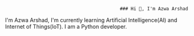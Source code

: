                                               ### Hi 👋, I'm Azwa Arshad

I'm Azwa Arshad, I'm currently learning Artificial Intelligence(AI) and Internet of Things(IoT). I am a Python developer.
<!--
**azwaarshad/AzwaArshad** is a ✨ _special_ ✨ repository because its `README.md` (this file) appears on your GitHub profile.

Here are some ideas to get you started:

- 🔭 I’m currently working on ...
- 🌱 I’m currently learning ...
- 👯 I’m looking to collaborate on ...
- 🤔 I’m looking for help with ...
- 💬 Ask me about ...
- 📫 How to reach me: ...
- 😄 Pronouns: ...
- ⚡ Fun fact: ...
-->
